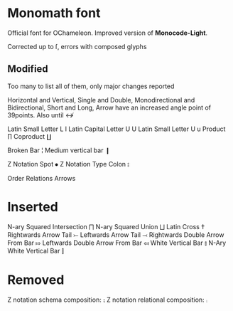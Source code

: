 # Monomath font
Official font for OChameleon.
Improved version of **Monocode-Light**.

Corrected up to ſ, errors with composed glyphs

## Modified
Too many to list all of them, only major changes reported

Horizontal and Vertical, Single and Double, Monodirectional and Bidirectional, Short and Long, Arrow have an increased angle point of 39points.
Also until ↮

Latin Small Letter L                    l
Latin Capital Letter U                  U
Latin Small Letter U                    u
Product                                 ∏
Coproduct                               ∐

Broken Bar                              ¦
Medium vertical bar                     ❙

Z Notation Spot                         ⦁
Z Notation Type Colon                   ⦂

Order Relations
Arrows

# Inserted
N-ary Squared Intersection              ⨅
N-ary Squared Union                     ⨆
Latin Cross                             ✝
Rightwards Arrow Tail                   ⤚
Leftwards Arrow Tail                    ⤙
Rightwards Double Arrow From Bar        ⤇
Leftwards Double Arrow From Bar         ⤆
White Vertical Bar                      ⫾
N-Ary White Vertical Bar                ⫿

# Removed
Z notation schema composition:          ⨟
Z notation relational composition:      ⨾
